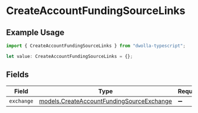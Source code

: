 # CreateAccountFundingSourceLinks

## Example Usage

```typescript
import { CreateAccountFundingSourceLinks } from "dwolla-typescript";

let value: CreateAccountFundingSourceLinks = {};
```

## Fields

| Field                                                                                        | Type                                                                                         | Required                                                                                     | Description                                                                                  |
| -------------------------------------------------------------------------------------------- | -------------------------------------------------------------------------------------------- | -------------------------------------------------------------------------------------------- | -------------------------------------------------------------------------------------------- |
| `exchange`                                                                                   | [models.CreateAccountFundingSourceExchange](../models/createaccountfundingsourceexchange.md) | :heavy_minus_sign:                                                                           | N/A                                                                                          |